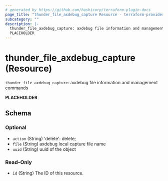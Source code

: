 ```yaml
---
# generated by https://github.com/hashicorp/terraform-plugin-docs
page_title: "thunder_file_axdebug_capture Resource - terraform-provider-thunder"
subcategory: ""
description: |-
  thunder_file_axdebug_capture: axdebug file information and management commands
  PLACEHOLDER
---
```


# thunder_file_axdebug_capture (Resource)

`thunder_file_axdebug_capture`: axdebug file information and management commands

__PLACEHOLDER__



<!-- schema generated by tfplugindocs -->
## Schema

### Optional

- `action` (String) 'delete': delete;
- `file` (String) axdebug local capture file name
- `uuid` (String) uuid of the object

### Read-Only

- `id` (String) The ID of this resource.


